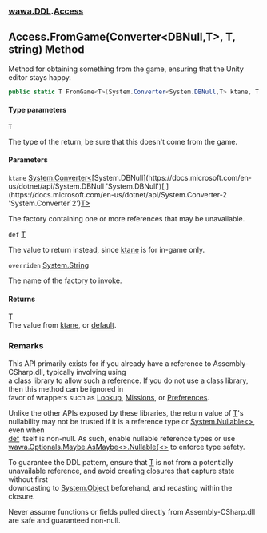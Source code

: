 ### [wawa.DDL](wawa.DDL.md 'wawa.DDL').[Access](Access.md 'wawa.DDL.Access')

## Access.FromGame<T>(Converter<DBNull,T>, T, string) Method

Method for obtaining something from the game, ensuring that the Unity editor stays happy.

```csharp
public static T FromGame<T>(System.Converter<System.DBNull,T> ktane, T def=default(T), string overriden="");
```
#### Type parameters

<a name='wawa.DDL.Access.FromGame_T_(System.Converter_System.DBNull,T_,T,string).T'></a>

`T`

The type of the return, be sure that this doesn't come from the game.
#### Parameters

<a name='wawa.DDL.Access.FromGame_T_(System.Converter_System.DBNull,T_,T,string).ktane'></a>

`ktane` [System.Converter&lt;](https://docs.microsoft.com/en-us/dotnet/api/System.Converter-2 'System.Converter`2')[System.DBNull](https://docs.microsoft.com/en-us/dotnet/api/System.DBNull 'System.DBNull')[,](https://docs.microsoft.com/en-us/dotnet/api/System.Converter-2 'System.Converter`2')[T](Access.FromGame{T}(Converter{DBNull,T},T,string).md#wawa.DDL.Access.FromGame_T_(System.Converter_System.DBNull,T_,T,string).T 'wawa.DDL.Access.FromGame<T>(System.Converter<System.DBNull,T>, T, string).T')[&gt;](https://docs.microsoft.com/en-us/dotnet/api/System.Converter-2 'System.Converter`2')

The factory containing one or more references that may be unavailable.

<a name='wawa.DDL.Access.FromGame_T_(System.Converter_System.DBNull,T_,T,string).def'></a>

`def` [T](Access.FromGame{T}(Converter{DBNull,T},T,string).md#wawa.DDL.Access.FromGame_T_(System.Converter_System.DBNull,T_,T,string).T 'wawa.DDL.Access.FromGame<T>(System.Converter<System.DBNull,T>, T, string).T')

The value to return instead, since [ktane](Access.FromGame{T}(Converter{DBNull,T},T,string).md#wawa.DDL.Access.FromGame_T_(System.Converter_System.DBNull,T_,T,string).ktane 'wawa.DDL.Access.FromGame<T>(System.Converter<System.DBNull,T>, T, string).ktane') is for in-game only.

<a name='wawa.DDL.Access.FromGame_T_(System.Converter_System.DBNull,T_,T,string).overriden'></a>

`overriden` [System.String](https://docs.microsoft.com/en-us/dotnet/api/System.String 'System.String')

The name of the factory to invoke.

#### Returns
[T](Access.FromGame{T}(Converter{DBNull,T},T,string).md#wawa.DDL.Access.FromGame_T_(System.Converter_System.DBNull,T_,T,string).T 'wawa.DDL.Access.FromGame<T>(System.Converter<System.DBNull,T>, T, string).T')  
The value from [ktane](Access.FromGame{T}(Converter{DBNull,T},T,string).md#wawa.DDL.Access.FromGame_T_(System.Converter_System.DBNull,T_,T,string).ktane 'wawa.DDL.Access.FromGame<T>(System.Converter<System.DBNull,T>, T, string).ktane'), or [default](https://docs.microsoft.com/en-us/dotnet/csharp/language-reference/keywords/default 'https://docs.microsoft.com/en-us/dotnet/csharp/language-reference/keywords/default').

### Remarks
  
This API primarily exists for if you already have a reference to Assembly-CSharp.dll, typically involving using  
a class library to allow such a reference. If you do not use a class library, then this method can be ignored in  
favor of wrappers such as [Lookup](Lookup.md 'wawa.DDL.Lookup'), [Missions](Missions.md 'wawa.DDL.Missions'), or [Preferences](Preferences.md 'wawa.DDL.Preferences').  
  
Unlike the other APIs exposed by these libraries, the return value of [T](Access.FromGame{T}(Converter{DBNull,T},T,string).md#wawa.DDL.Access.FromGame_T_(System.Converter_System.DBNull,T_,T,string).T 'wawa.DDL.Access.FromGame<T>(System.Converter<System.DBNull,T>, T, string).T')'s  
nullability may not be trusted if it is a reference type or [System.Nullable&lt;&gt;](https://docs.microsoft.com/en-us/dotnet/api/System.Nullable-1 'System.Nullable`1'), even when  
[def](Access.FromGame{T}(Converter{DBNull,T},T,string).md#wawa.DDL.Access.FromGame_T_(System.Converter_System.DBNull,T_,T,string).def 'wawa.DDL.Access.FromGame<T>(System.Converter<System.DBNull,T>, T, string).def') itself is non-null. As such, enable nullable reference types or use  
[wawa.Optionals.Maybe.AsMaybe&lt;&gt;.Nullable{&lt;&gt;](https://docs.microsoft.com/en-us/dotnet/api/wawa.Optionals.Maybe.AsMaybe--1#wawa_Optionals_Maybe_AsMaybe__1_System_Nullable{__0}_ 'wawa.Optionals.Maybe.AsMaybe``1(System.Nullable{``0})') to enforce type safety.  
  
To guarantee the DDL pattern, ensure that [T](Access.FromGame{T}(Converter{DBNull,T},T,string).md#wawa.DDL.Access.FromGame_T_(System.Converter_System.DBNull,T_,T,string).T 'wawa.DDL.Access.FromGame<T>(System.Converter<System.DBNull,T>, T, string).T') is not from a potentially  
unavailable reference, and avoid creating closures that capture state without first  
downcasting to [System.Object](https://docs.microsoft.com/en-us/dotnet/api/System.Object 'System.Object') beforehand, and recasting within the closure.  
  
Never assume functions or fields pulled directly from Assembly-CSharp.dll are safe and guaranteed non-null.